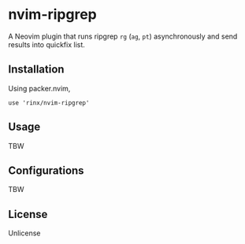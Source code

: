 # nvim-ripgrep

A Neovim plugin that runs ripgrep `rg` (`ag`, `pt`) asynchronously and send results into quickfix list.

## Installation

Using packer.nvim,

    use 'rinx/nvim-ripgrep'

## Usage

TBW

## Configurations

TBW

## License

Unlicense
